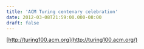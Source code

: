 ```yaml
---
title: 'ACM Turing centenary celebration'
date: 2012-03-08T21:59:00.000-08:00
draft: false
---
```


[http://turing100.acm.org](http://turing100.acm.org/)